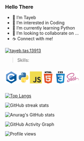### Hello There
- 👋 I’m Tayeb
- 👀 I’m interested in Coding
- 🌱 I’m currently learning Python
- 💞️ I’m looking to collaborate on ...
- ☕ Connect with me!
  
<a href="https://fb.com/tayeb.tas.13913" target="_blank"><img align="center" src="https://raw.githubusercontent.com/rahuldkjain/github-profile-readme-generator/master/src/images/icons/Social/facebook.svg" alt="tayeb.tas.13913" height="30" width="40" /></a>  

  >Skills:
<div style="display:flex;flex-wrap:wrap;">
<p align="left"><img src="https://raw.githubusercontent.com/devicons/devicon/master/icons/c/c-original.svg" alt="c" width="40" height="40"/><img src="https://raw.githubusercontent.com/devicons/devicon/master/icons/python/python-original.svg" alt="python" width="40" height="40"/><img src="https://raw.githubusercontent.com/devicons/devicon/master/icons/javascript/javascript-original.svg" alt="javascript" width="40" height="40"/><img src="https://raw.githubusercontent.com/devicons/devicon/master/icons/html5/html5-original-wordmark.svg" alt="html5" width="40" height="40"/><img src="https://raw.githubusercontent.com/devicons/devicon/master/icons/css3/css3-original-wordmark.svg" alt="css3" width="40" height="40"/><img src="https://raw.githubusercontent.com/devicons/devicon/master/icons/sass/sass-original.svg" alt="sass" width="40" height="40"/></p>
</div>


[![Top Langs](https://github-readme-stats.vercel.app/api/top-langs/?username=Tayeb-Ahmed-TAS&theme=gotham&show_icons=true)](https://github.com/anuraghazra/github-readme-stats)

![GitHub streak stats](https://github-readme-streak-stats.herokuapp.com/?user=Tayeb-Ahmed-TAS&theme=tokyonight&show_icons=true)  

![Anurag's GitHub stats](https://github-readme-stats.vercel.app/api?username=Tayeb-Ahmed-TAS&theme=tokyonight&show_icons=true) 

![GitHub Activity Graph](https://activity-graph.herokuapp.com/graph?username=Tayeb-Ahmed-TAS&theme=gotham&show_icons=true)  

![Profile views](https://gpvc.arturio.dev/Tayeb-Ahmed-TAS)  

<!---
Tayeb-Ahmed-TAS/Tayeb-Ahmed-TAS is a ✨ special ✨ repository because its `README.md` (this file) appears on your GitHub profile.
You can click the Preview link to take a look at your changes.
--->

